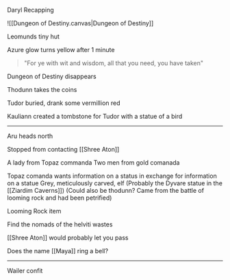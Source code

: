 Daryl Recapping

![[Dungeon of Destiny.canvas|Dungeon of Destiny]]

Leomunds tiny hut

Azure glow turns yellow after 1 minute

> "For ye with wit and wisdom, all that you need, you have taken"

Dungeon of Destiny disappears

Thodunn takes the coins

Tudor buried, drank some vermillion red

Kauliann created a tombstone for Tudor with a statue of a bird

<hr>

Aru heads north

Stopped from contacting [[Shree Aton]]

A lady from Topaz commanda
Two men from gold comanada

Topaz comanda wants information on a status in exchange for information on a statue
Grey, meticulously carved, elf
(Probably the Dyvare statue in the [[Ziardim Caverns]])
(Could also be thodunn? Came from the battle of looming rock and had been petrified)

Looming Rock item

Find the nomads of the helviti wastes

[[Shree Aton]] would probably let you pass

Does the name [[Maya]] ring a bell?


<hr>

Wailer confit




